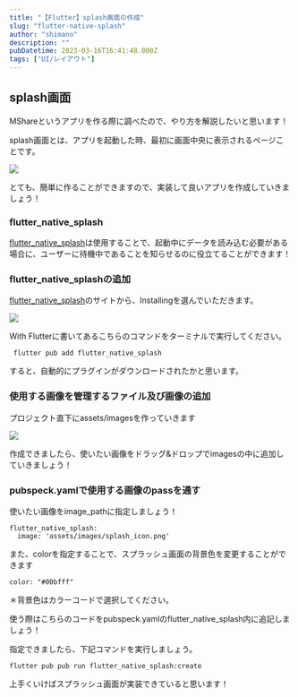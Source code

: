 ```yaml
---
title: "【Flutter】splash画面の作成"
slug: "flutter-native-splash"
author: "shimano"
description: ""
pubDatetime: 2023-03-16T16:41:48.000Z
tags: ["UI/レイアウト"]
---
```


## splash画面

MShareというアプリを作る際に調べたので、やり方を解説したいと思います！

splash画面とは、アプリを起動した時、最初に画面中央に表示されるページことです。

![](https://blog.flutteruniv.com/wp-content/uploads/2023/03/IMG_4915-473x1024.png)

とても、簡単に作ることができますので、実装して良いアプリを作成していきましょう！

### flutter\_native\_splash

[flutter\_native\_splash](https://pub.dev/packages/flutter_native_splash)は使用することで、起動中にデータを読み込む必要がある場合に、ユーザーに待機中であることを知らせるのに役立てることができます！

### flutter\_native\_splashの追加

[flutter\_native\_splash](https://pub.dev/packages/flutter_native_splash)のサイトから、Installingを選んでいただきます。

![](https://blog.flutteruniv.com/wp-content/uploads/2023/03/スクリーンショット-2023-03-17-1.01.20-1024x598.png)

With Flutterに書いてあるこちらのコマンドをターミナルで実行してください。

```
 flutter pub add flutter_native_splash
```

すると、自動的にプラグインがダウンロードされたかと思います。

### 使用する画像を管理するファイル及び画像の追加

プロジェクト直下にassets/imagesを作っていきます

![](https://blog.flutteruniv.com/wp-content/uploads/2023/03/スクリーンショット-2023-03-15-17.30.04.png)

作成できましたら、使いたい画像をドラッグ&ドロップでimagesの中に追加していきましょう！

### pubspeck.yamlで使用する画像のpassを通す

使いたい画像をimage\_pathに指定しましょう！

```
flutter_native_splash:
  image: 'assets/images/splash_icon.png' 
```

また、colorを指定することで、スプラッシュ画面の背景色を変更することができます

```
color: "#00bfff"
```

＊背景色はカラーコードで選択してください。

使う際はこちらのコードをpubspeck.yamlのflutter\_native\_splash内に追記しましょう！

指定できましたら、下記コマンドを実行しましょう。

```
flutter pub pub run flutter_native_splash:create
```

上手くいけばスプラッシュ画面が実装できていると思います！